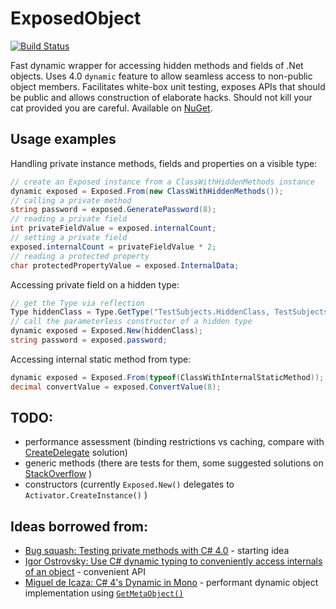 # ExposedObject

[![Build Status](https://travis-ci.org/skolima/ExposedObject.svg?branch=master)](https://travis-ci.org/skolima/ExposedObject)

Fast dynamic wrapper for accessing hidden methods and fields of .Net objects. Uses 4.0 `dynamic` feature to allow seamless access to non-public object members. Facilitates white-box unit testing, exposes APIs that should be public and allows construction of elaborate hacks. Should not kill your cat provided you are careful. Available on [NuGet](http://nuget.org/packages/ExposedObject).

## Usage examples

Handling private instance methods, fields and properties on a visible type:
```csharp
// create an Exposed instance from a ClassWithHiddenMethods instance
dynamic exposed = Exposed.From(new ClassWithHiddenMethods());
// calling a private method
string password = exposed.GeneratePassword(8);
// reading a private field
int privateFieldValue = exposed.internalCount;
// setting a private field
exposed.internalCount = privateFieldValue * 2;
// reading a protected property
char protectedPropertyValue = exposed.InternalData;
```

Accessing private field on a hidden type:
```csharp
// get the Type via reflection
Type hiddenClass = Type.GetType("TestSubjects.HiddenClass, TestSubjects");
// call the parameterless constructor of a hidden type
dynamic exposed = Exposed.New(hiddenClass);
string password = exposed.password;
```

Accessing internal static method from type:
```csharp
dynamic exposed = Exposed.From(typeof(ClassWithInternalStaticMethod));
decimal convertValue = exposed.ConvertValue(8);
```

## TODO:

 - performance assessment (binding restrictions vs caching, compare with [CreateDelegate](http://msmvps.com/blogs/jon_skeet/archive/2008/08/09/making-reflection-fly-and-exploring-delegates.aspx) solution)
 - generic methods (there are tests for them, some suggested solutions on [StackOverflow](http://stackoverflow.com/questions/6954069/how-can-i-handle-generic-method-invocations-in-my-dynamicobject) )
 - constructors (currently `Exposed.New()` delegates to `Activator.CreateInstance()` )

## Ideas borrowed from:

 - [Bug squash: Testing private methods with C# 4.0](http://bugsquash.blogspot.com/2009/05/testing-private-methods-with-c-40.html) - starting idea
 - [Igor Ostrovsky: Use C# dynamic typing to conveniently access internals of an object](http://igoro.com/archive/use-c-dynamic-typing-to-conveniently-access-internals-of-an-object/) - convenient API
 - [Miguel de Icaza: C# 4's Dynamic in Mono](http://tirania.org/blog/archive/2009/Aug-11.html) - performant dynamic object implementation using [`GetMetaObject()`](http://msdn.microsoft.com/en-us/library/system.dynamic.dynamicobject.getmetaobject)
